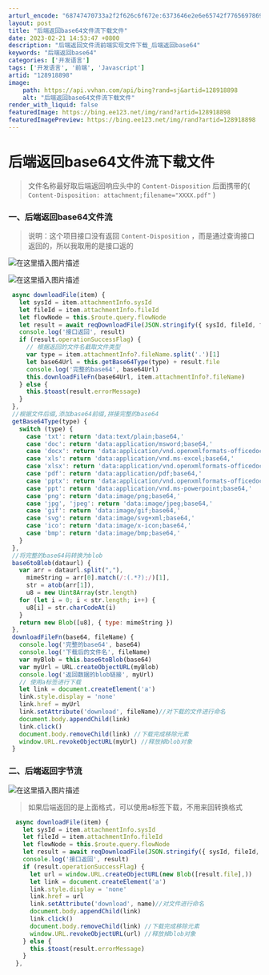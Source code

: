 ```yaml
---
arturl_encode: "68747470733a2f2f626c6f672e:6373646e2e6e65742f77656978696e5f35393736393237372f:61727469636c652f64657461696c732f313238393138383938"
layout: post
title: "后端返回base64文件流下载文件"
date: 2023-02-21 14:53:47 +0800
description: "后端返回文件流前端实现文件下载_后端返回base64"
keywords: "后端返回base64"
categories: ['开发语言']
tags: ['开发语言', '前端', 'Javascript']
artid: "128918898"
image:
    path: https://api.vvhan.com/api/bing?rand=sj&artid=128918898
    alt: "后端返回base64文件流下载文件"
render_with_liquid: false
featuredImage: https://bing.ee123.net/img/rand?artid=128918898
featuredImagePreview: https://bing.ee123.net/img/rand?artid=128918898
---
```


# 后端返回base64文件流下载文件

> 文件名称最好取后端返回响应头中的
> `Content-Disposition`
> 后面携带的(
> `Content-Disposition: attachment;filename="XXXX.pdf"`
> )

### 一、后端返回base64文件流

> 说明：这个项目接口没有返回
> `Content-Disposition`
> ，而是通过查询接口返回的，所以我取用的是接口返的

![在这里插入图片描述](https://i-blog.csdnimg.cn/blog_migrate/160fb8a15ccf6b11661d96935fb15594.png)

![在这里插入图片描述](https://i-blog.csdnimg.cn/blog_migrate/0c5cd95278505d4b255e8f8483b4d4df.png)

```javascript
 async downloadFile(item) {
   let sysId = item.attachmentInfo.sysId
   let fileId = item.attachmentInfo.fileId
   let flowNode = this.$route.query.flowNode
   let result = await reqDownloadFile(JSON.stringify({ sysId, fileId, flowNode }))
   console.log('接口返回', result)
   if (result.operationSuccessFlag) {
   	 // 根据返回的文件名截取文件类型
     var type = item.attachmentInfo?.fileName.split('.')[1]
     let base64Url = this.getBase64Type(type) + result.file
     console.log('完整的base64', base64Url)
     this.downloadFileFn(base64Url, item.attachmentInfo?.fileName)
   } else {
     this.$toast(result.errorMessage)
   }
 },
 //根据文件后缀,添加base64前缀,拼接完整的base64
 getBase64Type(type) {
   switch (type) {
     case 'txt': return 'data:text/plain;base64,'
     case 'doc': return 'data:application/msword;base64,'
     case 'docx': return 'data:application/vnd.openxmlformats-officedocument.wordprocessingml.document;base64,'
     case 'xls': return 'data:application/vnd.ms-excel;base64,'
     case 'xlsx': return 'data:application/vnd.openxmlformats-officedocument.spreadsheetml.sheet;base64,'
     case 'pdf': return 'data:application/pdf;base64,'
     case 'pptx': return 'data:application/vnd.openxmlformats-officedocument.presentationml.presentation;base64,'
     case 'ppt': return 'data:application/vnd.ms-powerpoint;base64,'
     case 'png': return 'data:image/png;base64,'
     case 'jpg', 'jpeg': return 'data:image/jpeg;base64,'
     case 'gif': return 'data:image/gif;base64,'
     case 'svg': return 'data:image/svg+xml;base64,'
     case 'ico': return 'data:image/x-icon;base64,'
     case 'bmp': return 'data:image/bmp;base64,'
   }
 },
 //将完整的base64码转换为blob
 base6toBlob(dataurl) {
   var arr = dataurl.split(","),
     mimeString = arr[0].match(/:(.*?);/)[1],
     str = atob(arr[1]),
     u8 = new Uint8Array(str.length)
   for (let i = 0; i < str.length; i++) {
     u8[i] = str.charCodeAt(i)
   }
   return new Blob([u8], { type: mimeString })
 },
 downloadFileFn(base64, fileName) {
   console.log('完整的base64', base64)
   console.log('下载后的文件名', fileName)
   var myBlob = this.base6toBlob(base64)
   var myUrl = URL.createObjectURL(myBlob)
   console.log('返回数据的blob链接', myUrl)
   // 使用a标签进行下载
   let link = document.createElement('a')
   link.style.display = 'none'
   link.href = myUrl
   link.setAttribute('download', fileName)//对下载的文件进行命名
   document.body.appendChild(link)
   link.click()
   document.body.removeChild(link) //下载完成移除元素
   window.URL.revokeObjectURL(myUrl) //释放掉blob对象
 }

```

### 二、后端返回字节流

![在这里插入图片描述](https://i-blog.csdnimg.cn/blog_migrate/3ef1a965cf4fcc4f5ba2d5115a2294a5.png)

> 如果后端返回的是上面格式，可以使用a标签下载，不用来回转换格式

```javascript
  async downloadFile(item) {
    let sysId = item.attachmentInfo.sysId
    let fileId = item.attachmentInfo.fileId
    let flowNode = this.$route.query.flowNode
    let result = await reqDownloadFile(JSON.stringify({ sysId, fileId, flowNode }))
    console.log('接口返回', result)
    if (result.operationSuccessFlag) {
      let url = window.URL.createObjectURL(new Blob([result.file],))
      let link = document.createElement('a')
      link.style.display = 'none'
      link.href = url
      link.setAttribute('download', name)//对文件进行命名
      document.body.appendChild(link)
      link.click()
      document.body.removeChild(link) //下载完成移除元素
      window.URL.revokeObjectURL(url) //释放掉blob对象
    } else {
      this.$toast(result.errorMessage)
    }
  },

```